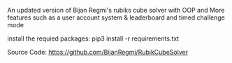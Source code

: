 An updated version of Bijan Regmi's rubiks cube solver with OOP and More features such as a user account system & leaderboard and timed challenge mode

install the requied packages:
pip3 install -r requirements.txt

Source Code:
https://github.com/BijanRegmi/RubikCubeSolver
